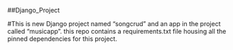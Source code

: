 ##Django_Project

#This is new Django project named “songcrud” and an app in the project called “musicapp”. this repo contains a requirements.txt file housing all the pinned dependencies for this  project.